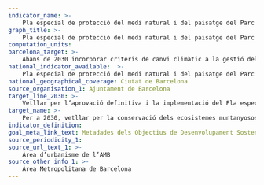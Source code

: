 ```yaml
---
indicator_name: >-
    Pla especial de protecció del medi natural i del paisatge del Parc Natural de la Serra de Collserola (PEPNAT)
graph_title: >-
    Pla especial de protecció del medi natural i del paisatge del Parc Natural de la Serra de Collserola (PEPNAT)
computation_units: 
barcelona_target: >-
    Abans de 2030 incorporar criteris de canvi climàtic a la gestió del Parc Natural de la Serra de Collserola
national_indicator_available:  >-
    Pla especial de protecció del medi natural i del paisatge del Parc Natural de la Serra de Collserola (PEPNAT)
national_geographical_coverage: Ciutat de Barcelona 
source_organisation_1: Ajuntament de Barcelona
target_line_2030: >-
    Vetllar per l’aprovació definitiva i la implementació del Pla especial de protecció del medi natural i del paisatge del Parc Natural de la Serra de Collserola (PEPNAT). Pla aprovat
target_name: >-
    Per a 2030, vetllar per la conservació dels ecosistemes muntanyosos, incloent-hi la biodiversitat, a fi de millorar-ne la capacitat de proporcionar beneficis essencials per al desenvolupament sostenible
indicator_definition:
goal_meta_link_text: Metadades dels Objectius de Desenvolupament Sostenible de les Nacions Unides (pdf 894kB)
source_periodicity_1:
source_url_text_1: >-
    Àrea d’urbanisme de l’AMB
source_other_info_1: >-
    Àrea Metropolitana de Barcelona
---
```

